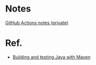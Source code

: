 # Notes
[GitHub Actions notes (private)](https://www.notion.so/Github-Actions-c19b055b67d84825a4dbda2a855ff9a7)

# Ref.
- [Building and testing Java with Maven](https://docs.github.com/en/actions/automating-builds-and-tests/building-and-testing-java-with-maven#packaging-workflow-data-as-artifacts)